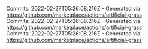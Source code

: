 Commits: 2022-02-27T05:26:08.216Z - Generated via https://github.com/marketplace/actions/artificial-grass
<br>
Commits: 2022-02-27T05:26:08.216Z - Generated via https://github.com/marketplace/actions/artificial-grass
<br>
Commits: 2022-02-27T05:26:08.216Z - Generated via https://github.com/marketplace/actions/artificial-grass
<br>
